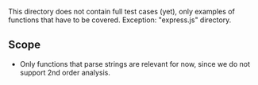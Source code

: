This directory does not contain full test cases (yet), only examples of functions that have to be covered.
Exception: "express.js" directory.

## Scope

 - Only functions that parse strings are relevant for now, since we do not support 2nd order analysis.
